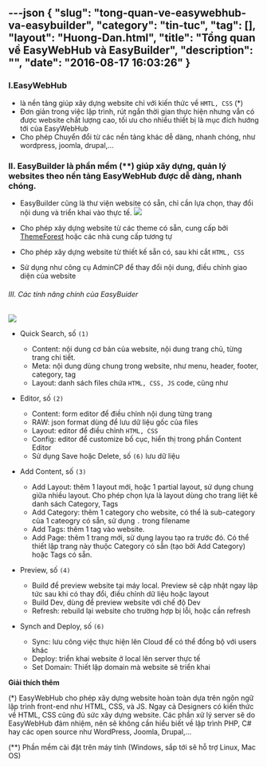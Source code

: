 ---json
{
    "slug": "tong-quan-ve-easywebhub-va-easybuilder",
    "category": "tin-tuc",
    "tag": [],
    "layout": "Huong-Dan.html",
    "title": "Tổng quan về EasyWebHub và EasyBuilder",
    "description": "",
    "date": "2016-08-17 16:03:26"
}
---
### I.EasyWebHub 
  + là nền tảng giúp xây dựng website chỉ với kiến thức về ```HMTL, CSS``` (*) 
  + Đơn giản trong việc lập trình, rút ngắn thời gian thực hiện nhưng vẫn có được website chất lượng cao, tối ưu cho nhiều thiết bị là mục đích hướng tới của EasyWebHub
  + Cho phép Chuyển đổi từ các nền tảng khác dễ dàng, nhanh chóng, như wordpress, joomla, drupal,...

### II. EasyBuilder là phần mềm (**) giúp xây dựng, quản lý websites theo nền tảng EasyWebHub được dễ dàng, nhanh chóng.
   + EasyBuilder cũng là thư viện website có sẵn, chỉ cần lựa chọn, thay đổi nội dung và triển khai vào thực tế.
   ![](https://github.com/easywebhub/easyapp/blob/master/documents/EasyWebBuilder/create-website.png?raw=true)

   + Cho phép xây dựng website từ các theme có sẵn, cung cấp bởi [ThemeForest](https://themeforest.net/) hoặc các nhà cung cấp tương tự
   + Cho phép xây dựng website từ thiết kế sẵn có, sau khi cắt ```HTML, CSS```
   + Sử dụng như công cụ AdminCP để thay đổi nội dung, điều chỉnh giao diện của website

###### III. Các tính năng chính của EasyBuider

![](https://github.com/easywebhub/easyapp/blob/master/documents/EasyWebBuilder/website-overview.png?raw=true)

  + Quick Search, số ```(1)```
    + Content: nội dung cơ bản của website, nội dung trang chủ, từng trang chi tiết. 
    + Meta: nội dung dùng chung trong website, như menu, header, footer, category, tag
    + Layout: danh sách files chứa ```HTML, CSS, JS``` code, cũng như 

  + Editor, số ```(2)```
    + Content: form editor để điều chỉnh nội dung từng trang
    + RAW:  json format dùng để lưu dữ liệu gốc của files
    + Layout: editor để điều chỉnh ```HTML, CSS```
    + Config: editor để customize bố cục, hiển thị trong phần Content Editor
    + Sử dụng Save hoặc Delete, số ```(6)``` lưu dữ liệu

  + Add Content, số ```(3)```
    + Add Layout: thêm 1 layout mới, hoặc 1 partial layout, sử dụng chung giữa nhiều layout. Cho phép chọn lựa là layout dùng cho trang liệt kê danh sách Category, Tags
    + Add Category: thêm 1 category cho website, có thể là sub-category của 1 cateogry có sẵn, sử dụng ```.``` trong filename
    + Add Tags: thêm 1 tag vào website.
    + Add Page: thêm 1 trang mới, sử dụng layou tạo ra trước đó. Có thể thiết lập trang này thuộc Category có sẵn (tạo bởi Add Category) hoặc  Tags có sẵn.

  + Preview, số ```(4)```
    + Build để preview website tại máy local. Preview sẽ cập nhật ngay lập tức sau khi có thay đổi, điều chỉnh dữ liệu hoặc layout
    + Build Dev, dùng để preview website với chế độ Dev
    + Refresh: rebuild lại website cho trường hợp bị lỗi, hoặc cần refresh

  + Synch and Deploy, số ```(6)``` 
  
    + Sync: lưu công việc thực hiện lên Cloud để có thể đồng bộ với users khác
    + Deploy: triển khai website ở local lên server thực tế
    + Set Domain: Thiết lập domain mà website sẽ triển khai

**Giải thích thêm**

(*) EasyWebHub cho phép xây dựng website hoàn toàn dựa trên ngôn ngữ lập trình front-end như HTML, CSS, và JS. Ngay cả Designers có kiến thức về HTML, CSS cũng đủ sức xây dựng website. Các phần xử lý server sẽ do EasyWebHub đảm nhiệm, nên sẽ không cần hiểu biết về lập trình PHP, C# hay các open source như WordPress, Joomla, Drupal,...

(**) Phần mềm cài đặt trên máy tính (Windows, sắp tới sẽ hỗ trợ Linux, Mac OS) 